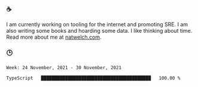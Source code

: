 ### ☕

I am currently working on tooling for the internet and promoting SRE. I am also writing some books and hoarding some data. I like thinking about time. Read more about me at [natwelch.com](https://natwelch.com).

### 🕒

<!--START_SECTION:waka-->
```text
Week: 24 November, 2021 - 30 November, 2021

TypeScript   █████████████████████████████████████████   100.00 % 
```
<!--END_SECTION:waka-->

